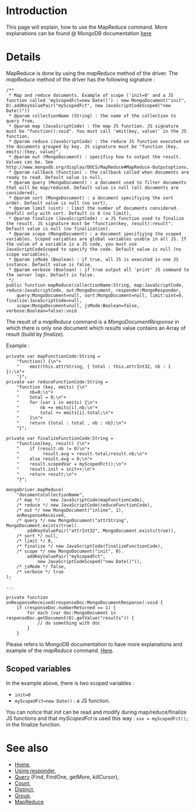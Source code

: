 

# Introduction #

This page will explain, how to use the MapReduce command. More explanations can be found @ MongoDB documentation [here](http://www.mongodb.org/display/DOCS/Aggregation#Aggregation-Map%2FReduce)

# Details #
MapReduce is done by using the _mapReduce_ method of the driver. The _mapReduce_ method of the driver has the following signature :
```
/**
 * Map and reduce documents. Example of scope ('init=0' and a JS function called 'myScopedFct=new Date()') : new MongoDocument("init", 0).addKeyValuePair("myScopedFct", new JavaScriptCodeScoped("new Date()"))
 * @param collectionName (String) : the name of the collection to query from,
 * @param map (JavaScriptCode) : the map JS function. JS signature must be "function():void". You must call 'emit(key, value)' in the JS function,
 * @param reduce (JavaScriptCode) : the reduce JS function executed on the documents grouped by key. JS signature must be "function (key, emits):{key, value}",
 * @param out (MongoDocument) : specificy how to output the result. Values can be. See http://www.mongodb.org/display/DOCS/MapReduce#MapReduce-Outputoptions,
 * @param callback (Function) : the callback called when documents are ready to read. Default value is null,
 * @param query (MongoDocument) : a document used to filter documents that will be map/reduced. Default value is null (all documents are considered),
 * @param sort (MongoDocument) : a document specifiying the sort order. Default value is null (no sort),
 * @param limit (uint) : limit the number of documents considered. Usefull only with sort. Default is 0 (no limit),
 * @param finalize (JavaScriptCode) : a JS function used to finalize the result. JS signature must be "function(key, result):result". Default value is null (no finalization).
 * @param scope (MongoDocument) : a document specifiying the scoped variables. Scoped variables are global variables usable in all JS. If the value of a variable is a JS code, you must use JavaScriptCodeScoped to specify the code. Default value is null (no scope variables),
 * @param jsMode (Boolean) : if true, all JS is executed in one JS instance. Default value is false,
 * @param verbose (Boolean) : if true output all 'print' JS command to the server logs. Default is false.
 */
public function mapReduce(collectionName:String, map:JavaScriptCode, reduce:JavaScriptCode, out:MongoDocument, responder:MongoResponder,
	query:MongoDocument=null, sort:MongoDocument=null, limit:uint=0, finalize:JavaScriptCode=null,
	scope:MongoDocument=null, jsMode:Boolean=false, verbose:Boolean=false):void

```

The result of a _mapReduce_ command is a _MongoDocumentResponse_ in which there is only one document which _results_ value contains an Array of result (build by _finalize_).

Example :
```
private var mapFunctionCode:String =
	"function() {\n"+
	"    emit(this.attrString, { total : this.attrInt32, nb : 1 });\n"+
	"}";
private var reduceFunctionCode:String =
	"function (key, emits) {\n"
	"    nb=0;\n"+
	"    total = 0;\n"+
	"    for (var i in emits) {\n"+
	"        nb += emits[i].nb;\n"+
	"        total += emits[i].total;\n"+
	"    }\n"+
	"    return {total : total , nb : nb};\n"+
	"}";

private var finalizeFunctionCode:String =
	"function(key, result) {\n"+
	"    if (result.nb != 0)\n"+
	"         result.avg = result.total/result.nb;\n"+
	"    else result.avg = 0;\n"+
	"    result.scopedVar = myScopedFct();\n"+
	"    result.init = init++;\n"+
	"    return result;\n"+
	"}";

mongoDriver.mapReduce(
	"documentsCollectionName",
	/* map */    new JavaScriptCode(mapFunctionCode),
	/* reduce */ new JavaScriptCode(reduceFunctionCode),
	/* out */ new MongoDocument("inline", 1),
	onResponseReceived,
	/* query */ new MongoDocument("attrString", MongoDocument.exists(true)).
		addKeyValuePair("attrInt32", MongoDocument.exists(true)),
	/* sort */ null,
	/* limit */ 0,
	/* finalize */ new JavaScriptCode(finalizeFunctionCode),
	/* scope */ new MongoDocument("init", 0).
		addKeyValuePair("myScopedFct",
			new JavaScriptCodeScoped("new Date()")),
	/* jsMode */ false,
	/* verbose */ true
);

...

private function onResponseReceived(responseDoc:MongoDocumentResponse):void {
	if (responseDoc.numberReturned == 1) {
		for each (var doc:MongoDocument in responseDoc.getDocument(0).getValue("results")) {
			// do something with doc
		}
	}
```

Please refers to MongoDB documentation to have more explanations and example of the _mapReduce_ command. [Here](http://www.mongodb.org/display/DOCS/Aggregation#Aggregation-Map%2FReduce).

## Scoped variables ##
In the example above, there is two scoped variables :
  * `init=0`
  * `myScopedFct=new Date()` : a JS function.

You can notice that _init_ can be read and modify during map/reduce/finalize JS functions and that _myScopedFct_ is used this way : `xxx = myScopedFct();` in the finalize function.

# See also #
  * [Home](Home.md),
  * [Using responder](Responder.md),
  * [Query](Query.md) (Find, FindOne, getMore, killCursor),
  * [Count](Count.md),
  * [Distinct](Distinct.md),
  * [Group](Group.md),
  * [MapReduce](MapReduce.md)

